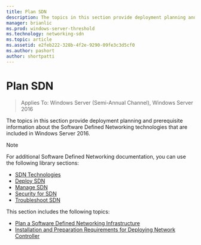 ```yaml
---
title: Plan SDN
description: The topics in this section provide deployment planning and prerequisite information about the Software Defined Networking technologies that are included in Windows Server 2016.
manager: brianlic
ms.prod: windows-server-threshold
ms.technology: networking-sdn
ms.topic: article
ms.assetid: e2feb222-328b-4f2e-9290-09fe3c3d5cf0
ms.author: pashort
author: shortpatti
---
```

# Plan SDN

>Applies To: Windows Server (Semi-Annual Channel), Windows Server 2016

The topics in this section provide deployment planning and prerequisite information about the Software Defined Networking technologies that are included in Windows Server 2016.

>[!NOTE]
>For additional Software Defined Networking documentation, you can use the following library sections:
>
> - [SDN Technologies](../technologies/Software-Defined-Networking-Technologies.md)  
> - [Deploy SDN](../deploy/Deploy-Software-Defined-Networking.md)
> - [Manage SDN](../manage/manage-sdn.md)
> - [Security for SDN](../security/sdn-security-top.md)
> - [Troubleshoot SDN](../troubleshoot/Troubleshoot-Software-Defined-Networking.md)

This section includes the following topics:

- [Plan a Software Defined Networking Infrastructure](../../sdn/plan/Plan-a-Software-Defined-Network-Infrastructure.md)  
- [Installation and Preparation Requirements for Deploying Network Controller](../../sdn/plan/Installation-and-Preparation-Requirements-for-Deploying-Network-Controller.md)




